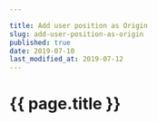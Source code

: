 ```yaml
---

title: Add user position as Origin
slug: add-user-position-as-origin
published: true
date: 2019-07-10
last_modified_at: 2019-07-12
---
```


# {{ page.title }}
